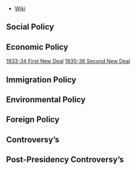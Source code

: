 - [Wiki](https://en.wikipedia.org/wiki/Franklin_D._Roosevelt)
## Social Policy

## Economic Policy
[1933-34 First New Deal](1933-34%20First%20New%20Deal)
[1935-36 Second New Deal](1935-36%20Second%20New%20Deal)
## Immigration Policy

## Environmental Policy

## Foreign Policy

## Controversy’s

## Post-Presidency Controversy’s
